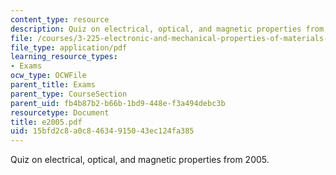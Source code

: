 ```yaml
---
content_type: resource
description: Quiz on electrical, optical, and magnetic properties from 2005.
file: /courses/3-225-electronic-and-mechanical-properties-of-materials-fall-2007/15bfd2c8a0c84634915043ec124fa385_e2005.pdf
file_type: application/pdf
learning_resource_types:
- Exams
ocw_type: OCWFile
parent_title: Exams
parent_type: CourseSection
parent_uid: fb4b87b2-b66b-1bd9-448e-f3a494debc3b
resourcetype: Document
title: e2005.pdf
uid: 15bfd2c8-a0c8-4634-9150-43ec124fa385
---
```

Quiz on electrical, optical, and magnetic properties from 2005.

